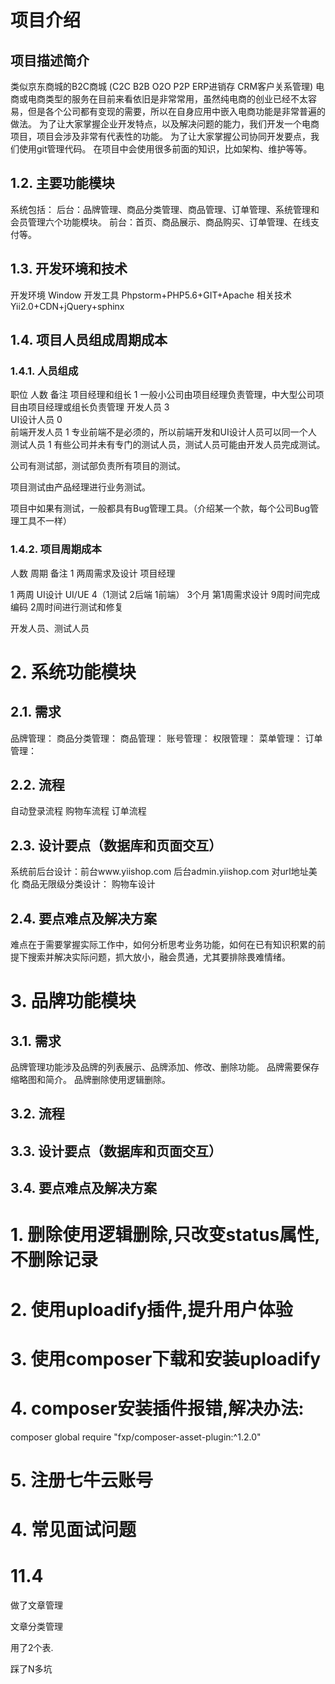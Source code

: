 # 项目介绍
## 项目描述简介
类似京东商城的B2C商城 (C2C B2B O2O P2P ERP进销存 CRM客户关系管理)
电商或电商类型的服务在目前来看依旧是非常常用，虽然纯电商的创业已经不太容易，但是各个公司都有变现的需要，所以在自身应用中嵌入电商功能是非常普遍的做法。
为了让大家掌握企业开发特点，以及解决问题的能力，我们开发一个电商项目，项目会涉及非常有代表性的功能。
为了让大家掌握公司协同开发要点，我们使用git管理代码。
在项目中会使用很多前面的知识，比如架构、维护等等。
## 1.2.	主要功能模块
系统包括：
后台：品牌管理、商品分类管理、商品管理、订单管理、系统管理和会员管理六个功能模块。
前台：首页、商品展示、商品购买、订单管理、在线支付等。
## 1.3.	开发环境和技术
开发环境	Window
开发工具	Phpstorm+PHP5.6+GIT+Apache
相关技术	Yii2.0+CDN+jQuery+sphinx
## 1.4.	项目人员组成周期成本
### 1.4.1.	人员组成
职位	人数	备注
项目经理和组长	1	一般小公司由项目经理负责管理，中大型公司项目由项目经理或组长负责管理
开发人员	3	
UI设计人员	0	
前端开发人员	1	专业前端不是必须的，所以前端开发和UI设计人员可以同一个人
测试人员	1	有些公司并未有专门的测试人员，测试人员可能由开发人员完成测试。

公司有测试部，测试部负责所有项目的测试。

项目测试由产品经理进行业务测试。

项目中如果有测试，一般都具有Bug管理工具。（介绍某一个款，每个公司Bug管理工具不一样）
### 1.4.2.	项目周期成本
人数	周期	备注
1	两周需求及设计	项目经理


1	两周
UI设计	UI/UE
4（1测试  2后端  1前端）	3个月
第1周需求设计
9周时间完成编码
2周时间进行测试和修复	

开发人员、测试人员
# 2.	系统功能模块
## 2.1.	需求
品牌管理：
商品分类管理：
商品管理：
账号管理：
权限管理：
菜单管理：
订单管理：

## 2.2.	流程
自动登录流程
购物车流程
订单流程
## 2.3.	设计要点（数据库和页面交互）
系统前后台设计：前台www.yiishop.com 后台admin.yiishop.com 对url地址美化
商品无限级分类设计：
购物车设计

## 2.4.	要点难点及解决方案
难点在于需要掌握实际工作中，如何分析思考业务功能，如何在已有知识积累的前提下搜索并解决实际问题，抓大放小，融会贯通，尤其要排除畏难情绪。
# 3.	品牌功能模块
## 3.1.	需求
品牌管理功能涉及品牌的列表展示、品牌添加、修改、删除功能。
品牌需要保存缩略图和简介。
品牌删除使用逻辑删除。
## 3.2.	流程

## 3.3.	设计要点（数据库和页面交互）
 
## 3.4.	要点难点及解决方案
# 1.	删除使用逻辑删除,只改变status属性,不删除记录
# 2.	使用uploadify插件,提升用户体验
# 3.	使用composer下载和安装uploadify
# 4.	composer安装插件报错,解决办法:
composer global require "fxp/composer-asset-plugin:^1.2.0"
# 5.	注册七牛云账号

# 4.	常见面试问题

 # 11.4
 做了文章管理
 
 文章分类管理
 
 用了2个表.
 
 踩了N多坑